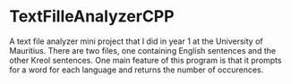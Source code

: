 # TextFilleAnalyzerCPP
A text file analyzer mini project that I did in year 1 at the University of Mauritius.
There are two files, one containing English sentences and the other Kreol sentences.
One main feature of this program is that it prompts for a word for each language and returns the number of occurences.
